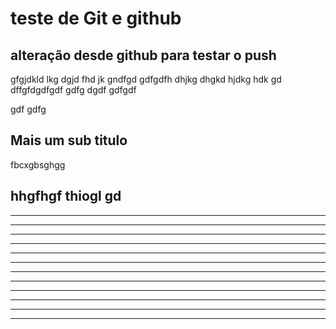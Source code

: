 # teste de Git e github
## alteração desde github para testar o push
gfgjdkld lkg dgjd fhd jk gndfgd
gdfgdfh dhjkg dhgkd hjdkg hdk
 gd dffgfdgdfgdf
 gdfg
 dgdf
 gdfgdf

 gdf
 gdfg


## Mais um sub titulo

fbcxgbsghgg


hhgfhgf
thiogl
gd
---------------------------------------------------------------------------------------
---------------------------------------------------------------------------------------
---------------------------------------------------------------------------------------
--------------------------------------------------------------------------------------
---------------------------------------------------------------------------------------
--------------------------------------------------------------------------------------
-----------------------------------------------------------------------------------------
---------------------------------------------------------------------------------------
---------------------------------------------------------------------------------------
---------------------------------------------------------------------------------------
---------------------------------------------------------------------------------------
---------------------------------------------------------------------------------------
---------------------------------------------------------------------------------------
